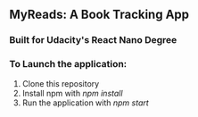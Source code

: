 ## MyReads: A Book Tracking App
### Built for Udacity's React Nano Degree

### To Launch the application:

1. Clone this repository
2. Install npm with *npm install*
3. Run the application with *npm start*
